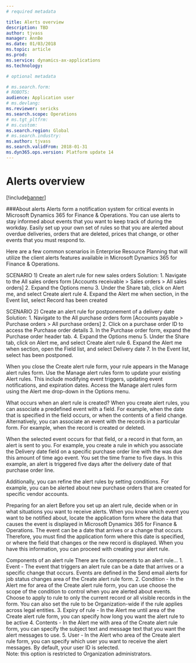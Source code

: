 ```yaml
---
# required metadata

title: Alerts overview
description: TBD
author: tjvass
manager: AnnBe
ms.date: 01/03/2018
ms.topic: article
ms.prod: 
ms.service: dynamics-ax-applications
ms.technology: 

# optional metadata

# ms.search.form:
# ROBOTS:
audience: Application user
# ms.devlang: 
ms.reviewer: sericks
ms.search.scope: Operations
# ms.tgt_pltfrm: 
# ms.custom:
ms.search.region: Global
# ms.search.industry:
ms.author: tjvass
ms.search.validFrom: 2018-01-31 
ms.dyn365.ops.version: Platform update 14
---
```


# Alerts overview

[!include[banner](../includes/banner.md)]

###About alerts
Alerts form a notification system for critical events in Microsoft Dynamics 365 for Finance & Operations. You can use alerts to stay informed about events that you want to keep track of during the workday. Easily set up your own set of rules so that you are alerted about overdue deliveries, orders that are deleted, prices that change, or other events that you must respond to.

Here are a few common scenarios in Enterprise Resource Planning that will utilize the client alerts features available in Microsoft Dynamics 365 for Finance & Operations.

SCENARIO 1)  Create an alert rule for new sales orders
Solution:
	1. Navigate to the All sales orders form [Accounts receivable > Sales orders > All sales orders] 
	2. Expand the Options menu
	3. Under the Share tab, click on Alert me, and select Create alert rule
	4. Expand the Alert me when section, in the Event list, select Record has been created 

SCENARIO 2)  Create an alert rule for postponement of a delivery date
Solution:
	1. Navigate to the All purchase orders form [Accounts payable > Purchase orders > All purchase orders] 
	2. Click on a purchase order ID to access the Purchase order details
	3. In the Purchase order form, expand the Purchase order header tab. 
	4. Expand the Options menu
	5. Under the Share tab, click on Alert me, and select Create alert rule
	6. Expand the Alert me when section, open the Field list, and select Delivery date
	7. In the Event list, select has been postponed. 
	
When you close the Create alert rule form, your rule appears in the Manage alert rules form.  Use the Manage alert rules form to update your existing Alert rules.  This include modifying event triggers, updating event notifications, and expiration dates.  Access the Manage alert rules form using the Alert me drop-down in the Options menu.

What occurs when an alert rule is created?
When you create alert rules, you can associate a predefined event with a field. For example, when the date that is specified in the field occurs, or when the contents of a field change. Alternatively, you can associate an event with the records in a particular form. For example, when the record is created or deleted. 

When the selected event occurs for that field, or a record in that form, an alert is sent to you. For example, you create a rule in which you associate the Delivery date field on a specific purchase order line with the was due this amount of time ago event. You set the time frame to five days. In this example, an alert is triggered five days after the delivery date of that purchase order line. 

Additionally, you can refine the alert rules by setting conditions. For example, you can be alerted about new purchase orders that are created for specific vendor accounts. 

Preparing for an alert
Before you set up an alert rule, decide when or in what situations you want to receive alerts. When you know which event you want to be notified about, locate the application form where the data that causes the event is displayed in Microsoft Dynamics 365 for Finance & Operations. The event can be a date that arrives or a change that occurs. Therefore, you must find the application form where this date is specified, or where the field that changes or the new record is displayed. When you have this information, you can proceed with creating your alert rule.

Components of an alert rule
There are fix components to an alert rule…
	1. Event - The event that triggers an alert rule can be a date that arrives or a specific change that occurs. Events are defined in the Send email alerts for job status changes area of the Create alert rule form.
	2. Condition - In the Alert me for area of the Create alert rule form, you can use choose the scope of the condition to control when you are alerted about events.  Choose to apply to rule to only the current record or all visible records in the form.  You can also set the rule to be Organization-wide if the rule applies across legal entities.
	3. Expiry of rule - In the Alert me until area of the Create alert rule form, you can specify how long you want the alert rule to be active
	4. Contents - In the Alert me with area of the Create alert rule form, you can specify the subject text and message text that you want the alert messages to use. 
	5. User - In the Alert who area of the Create alert rule form, you can specify which user you want to receive the alert messages. By default, your user ID is selected.  
	Note:  this option is restricted to Organization administrators.

